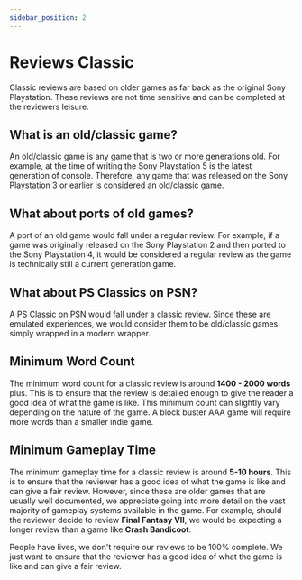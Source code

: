 ```yaml
---
sidebar_position: 2
---
```


# Reviews Classic

Classic reviews are based on older games as far back as the original Sony Playstation. These reviews are not time sensitive and can be completed at the reviewers leisure.

## What is an old/classic game?

An old/classic game is any game that is two or more generations old. For example, at the time of writing the Sony Playstation 5 is the latest generation of console. Therefore, any game that was released on the Sony Playstation 3 or earlier is considered an old/classic game.

## What about ports of old games?

A port of an old game would fall under a regular review. For example, if a game was originally released on the Sony Playstation 2 and then ported to the Sony Playstation 4, it would be considered a regular review as the game is technically still a current generation game.

## What about PS Classics on PSN?

A PS Classic on PSN would fall under a classic review. Since these are emulated experiences, we would consider them to be old/classic games simply wrapped in a modern wrapper.

## Minimum Word Count

The minimum word count for a classic review is around **1400 - 2000 words** plus. This is to ensure that the review is detailed enough to give the reader a good idea of what the game is like. This minimum count can slightly vary depending on the nature of the game. A block buster AAA game will require more words than a smaller indie game.

## Minimum Gameplay Time

The minimum gameplay time for a classic review is around **5-10 hours**. This is to ensure that the reviewer has a good idea of what the game is like and can give a fair review. However, since these are older games that are usually well documented, we appreciate going into more detail on the vast majority of gameplay systems available in the game. For example, should the reviewer decide to review **Final Fantasy VII**, we would be expecting a longer review than a game like **Crash Bandicoot**.

People have lives, we don't require our reviews to be 100% complete. We just want to ensure that the reviewer has a good idea of what the game is like and can give a fair review.
